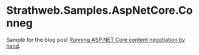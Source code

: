 # Strathweb.Samples.AspNetCore.Conneg

Sample for the blog post [Running ASP.NET Core content negotiation by hand](https://www.strathweb.com/2018/09/running-asp-net-core-content-negotiation-by-hand/).
